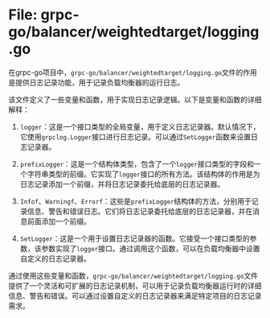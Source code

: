 # File: grpc-go/balancer/weightedtarget/logging.go

在grpc-go项目中，`grpc-go/balancer/weightedtarget/logging.go`文件的作用是提供日志记录功能，用于记录负载均衡器的运行日志。

该文件定义了一些变量和函数，用于实现日志记录逻辑。以下是变量和函数的详细解释：

1. `logger`：这是一个接口类型的全局变量，用于定义日志记录器。默认情况下，它使用`grpclog.Logger`接口进行日志记录。可以通过`SetLogger`函数来设置日志记录器。

2. `prefixLogger`：这是一个结构体类型，包含了一个`logger`接口类型的字段和一个字符串类型的前缀。它实现了`logger`接口的所有方法。该结构体的作用是为日志记录添加一个前缀，并将日志记录委托给底层的日志记录器。

3. `Infof`、`Warningf`、`Errorf`：这些是`prefixLogger`结构体的方法，分别用于记录信息、警告和错误日志。它们将日志记录委托给底层的日志记录器，并在消息前面添加一个前缀。

4. `SetLogger`：这是一个用于设置日志记录器的函数。它接受一个接口类型的参数，该参数实现了`logger`接口。通过调用这个函数，可以在负载均衡器中设置自定义的日志记录器。

通过使用这些变量和函数，`grpc-go/balancer/weightedtarget/logging.go`文件提供了一个灵活和可扩展的日志记录机制，可以用于记录负载均衡器运行时的详细信息、警告和错误。可以通过设置自定义的日志记录器来满足特定项目的日志记录需求。

